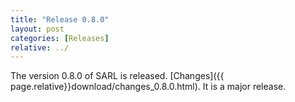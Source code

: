 ```yaml
---
title: "Release 0.8.0"
layout: post
categories: [Releases]
relative: ../
---
```



The version 0.8.0 of SARL is released. [Changes]({{ page.relative}}download/changes_0.8.0.html).
It is a major release.
